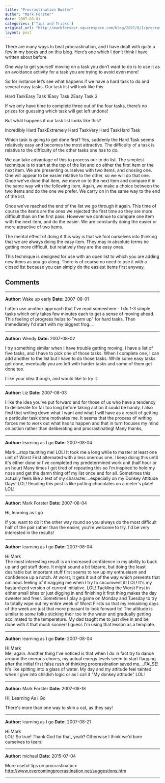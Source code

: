 ```yaml
---
title: "Procrastination Buster"
author: "Mark Forster"
date: 2007-08-01
categories: ['Tips and Tricks']
original_url: "http://markforster.squarespace.com/blog/2007/8/1/procrastination-buster.html"
layout: post
---
```


There are many ways to beat procrastination, and I have dealt with quite a few in my books and on this blog. Here’s one which I don’t think I have written about before.

One way to get yourself moving on a task you don’t want to do is to use it as an avoidance activity for a task you are trying to avoid even more!

So for instance let’s see what happens if we have a hard task to do and several easy tasks. Our task list will look like this:

Hard TaskEasy Task 1Easy Task 2Easy Task 3

If we only have time to complete three out of the four tasks, there’s no prizes for guessing which task will get left undone!

But what happens if our task list looks like this?

Incredibly Hard TaskExtremely Hard TaskVery Hard TaskHard Task

Which task is going to get done first? Yes, suddenly the Hard Task seems relatively easy and becomes the most attractive. The difficulty of a task is relative to the difficulty of the other tasks one has to do.

We can take advantage of this to process our to do list. The simplest technique is to start at the top of the list and do either the first item or the next item. We are presenting ourselves with two items, and chosing one. One will appear to be easier relative to the other, so we will do that one. Once we’ve done that item, we move on to the next item and compare it in the same way with the following item. Again, we make a choice between the two items and do the one we prefer. We carry on in the same way to the end of the list.

Once we’ve reached the end of the list we go through it again. This time of course the items are the ones we rejected the first time so they are more difficult than on the first pass. However we continue to compare one item with the next item, and do the easier. We are constantly doing the easier or more attractive of two items.

The mental effect of doing it this way is that we fool ourselves into thinking that we are always doing the easy item. They may in absolute terms be getting more difficult, but relatively they are the easy ones.

This technique is designed for use with an open list to which you are adding new items as you go along. There is of course no need to use it with a closed list because you can simply do the easiest items first anyway.


## Comments

---

**Author:** Wake up early
**Date:** 2007-08-01

I often use another approach that I've read somewhere - I do 1-3 simple tasks which only takes few minutes each to get a sense of moving ahead. This feeling of progress helps to "warm up" for hard tasks. Then immediately I'd start with my biggest frog...

---

**Author:** Wendy
**Date:** 2007-08-02

I try something similar when I have trouble getting moving. I have a list of five tasks, and I have to pick one of those tasks. When I complete one, I can add another to the list but I have to do those tasks. While some easy tasks get done, eventually you are left with harder tasks and some of them get done too.   
  
I like your idea though, and would like to try it.

---

**Author:** Liz
**Date:** 2007-08-03

I like the idea you've put forward and for those of us who have a tendency to deliberate for far too long before taking action it could be handy. I also find that writing down what I want and what I will have as a result of getting a particular task done motivates me. It seems that the process of writing forces me to work out what has to happen and that in turn focuses my mind on action rather than deliberating and procrastinating! Many thanks,

---

**Author:** learning as I go
**Date:** 2007-08-04

Mark...stop taunting me! LOL! It took me a long while to master at least one unit of Worst First alternated with a less onerous one. I keep doing this until it's either done or I've completed my predetermined work unit (half hour or an hour) Many times I get tired of repeating this so I'm inspired to hold my nose and get the damn thing off my list once and for all. Sometimes this actually feels like a test of my character....especially on my Donkey Attitude Days! LOL! Reading this post is like putting chocolates on a dieter's plate! LOL!

---

**Author:** Mark Forster
**Date:** 2007-08-04

Hi, learning as I go  
  
If you want to do it the other way round so you always do the most difficult half of the pair rather than the easier, you're welcome to try. I'd be very interested in the results!

---

**Author:** learning as I go
**Date:** 2007-08-04

Hi Mark  
The most interesting result is an increased confidence in my ability to buck up and get stuff done. It might sound a bit bizarre, but doing the least desirable but important stuff first seems to rev up my enthusiasm and confidence up a notch. At worst, it gets it out of the way which prevents that ominous feeling of it nagging me when I try to circumvent it! LOL! It's my bastardized version of current initiative. LOL! Tackling the Worst First in either small bites or just digging in and finishing it first thing makes the day sweeter and freer. Sometimes I play a game on Monday and Tuesday to try to totally wipe out my entire week of Worst Firsts so that my remaining days of the week are just that more pleasant to look forward to! The attitude is similar to some folks sticking their toe in the water and gradually getting acclimated to the temperature. My dad taught me to just dive in and be done with it that much sooner! I guess I'm using that lesson as a template.

---

**Author:** learning as I go
**Date:** 2007-08-04

Hi Mark  
Me, again. Another thing I've noticed is that when I do in fact try to dance around the onerous chores, my actual energy levels seem to start flagging after the initial first false rush of thinking procrastination saved me....FALSE! It's like spitting into a glass of water. My day and my attitude feel tainted when I give into childish logic or as I call it "My donkey attitude" LOL!

---

**Author:** Mark Forster
**Date:** 2007-08-18

Hi, Learning As I Go  
  
There's more than one way to skin a cat, as they say!

---

**Author:** learning as I go
**Date:** 2007-08-21

Hi Mark  
LOL! So true! Thank God for that, yeah? Otherwise I think we'd bore ourselves to tears!

---

**Author:** michael
**Date:** 2015-07-04

More useful tips on procrastination: <http://www.overcomingprocrastination.net/suggestions.htm>

---

